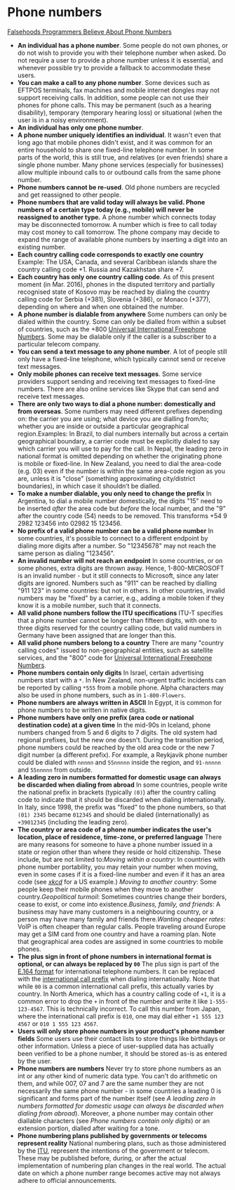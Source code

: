 # Phone numbers

[Falsehoods Programmers Believe About Phone Numbers](https://github.com/google/libphonenumber/blob/master/FALSEHOODS.md)

- **An individual has a phone number**. Some people do not own phones, or do not wish to provide you with their telephone number when asked. Do not require a user to provide a phone number unless it is essential, and whenever possible try to provide a fallback to accommodate these users.
- **You can make a call to any phone number**. Some devices such as EFTPOS terminals, fax machines and mobile internet dongles may not support receiving calls. In addition, some people can not use their phones for phone calls. This may be permanent (such as a hearing disability), temporary (temporary hearing loss) or situational (when the user is in a noisy environment).
- **An individual has only one phone number**.
- **A phone number uniquely identifies an individual**. It wasn't even that long ago that mobile phones didn't exist, and it was common for an entire household to share one fixed-line telephone number. In some parts of the world, this is still true, and relatives (or even friends) share a single phone number. Many phone services (especially for businesses) allow multiple inbound calls to or outbound calls from the same phone number.
- **Phone numbers cannot be re-used**. Old phone numbers are recycled and get reassigned to other people.
- **Phone numbers that are valid today will always be valid. Phone numbers of a certain type today (e.g., mobile) will never be reassigned to another type.** A phone number which connects today may be disconnected tomorrow. A number which is free to call today may cost money to call tomorrow. The phone company may decide to expand the range of available phone numbers by inserting a digit into an existing number.
- **Each country calling code corresponds to exactly one country** Example: The USA, Canada, and several Caribbean islands share the country calling code +1. Russia and Kazakhstan share +7.
- **Each country has only one country calling code**. As of this present moment (in Mar. 2016), phones in the disputed territory and partially recognised state of Kosovo may be reached by dialing the country calling code for Serbia (+381), Slovenia (+386), or Monaco (+377), depending on where and when one obtained the number.
- **A phone number is dialable from anywhere** Some numbers can only be dialed within the country. Some can only be dialled from within a subset of countries, such as the +800 [Universal International Freephone Numbers](https://en.wikipedia.org/wiki/Toll-free_telephone_number#Universal_International_Freephone_Service). Some may be dialable only if the caller is a subscriber to a particular telecom company.
- **You can send a text message to any phone number**. A lot of people still only have a fixed-line telephone, which typically cannot send or receive text messages.
- **Only mobile phones can receive text messages**. Some service providers support sending and receiving text messages to fixed-line numbers. There are also online services like Skype that can send and receive text messages.
- **There are only two ways to dial a phone number: domestically and from overseas**. Some numbers may need different prefixes depending on: the carrier you are using; what device you are dialling from/to; whether you are inside or outside a particular geographical region.Examples: In Brazil, to dial numbers internally but across a certain geographical boundary, a carrier code must be explicitly dialed to say which carrier you will use to pay for the call. In Nepal, the leading zero in national format is omitted depending on whether the originating phone is mobile or fixed-line. In New Zealand, you need to dial the area-code (e.g. 03) even if the number is within the same area-code region as you are, unless it is "close" (something approximating city/district boundaries), in which case it shouldn’t be dialled.
- **To make a number dialable, you only need to change the prefix** In Argentina, to dial a mobile number domestically, the digits "15" need to be inserted *after* the area code but *before* the local number, and the "9" after the country code (54) needs to be removed. This transforms +54 9 2982 123456 into 02982 15 123456.
- **No prefix of a valid phone number can be a valid phone number** In some countries, it's possible to connect to a different endpoint by dialing more digits after a number. So "12345678" may not reach the same person as dialing "123456".
- **An invalid number will not reach an endpoint** In some countries, or on some phones, extra digits are thrown away. Hence,    1-800-MICROSOFT is an invalid number - but it still connects to Microsoft, since any later digits are ignored. Numbers such as "911" can be reached by dialling "911 123" in some countries: but not in others. In other countries, invalid numbers may be "fixed" by a carrier, e.g., adding a mobile token if they know it is a mobile number, such that it connects.
- **All valid phone numbers follow the ITU specifications** ITU-T specifies that a phone number cannot be longer than fifteen digits,   with one to three digits reserved for the country calling code, but valid numbers in Germany have been assigned that are longer than this.
- **All valid phone numbers belong to a country** There are many "country calling codes" issued to non-geographical entities, such as satellite services, and the "800" code for [Universal International Freephone Numbers](https://en.wikipedia.org/wiki/Toll-free_telephone_number#Universal_International_Freephone_Service).
- **Phone numbers contain only digits** In Israel, certain advertising numbers start with a `*`. In New Zealand, non-urgent traffic incidents can be reported by calling `*555` from a mobile phone. Alpha characters may also be used in phone numbers, such as in `1-800-Flowers`.
- **Phone numbers are always written in ASCII** In Egypt, it is common for phone numbers to be written in native digits.
- **Phone numbers have only one prefix (area code or national destination code) at a given time** In the mid-90s in Iceland, phone numbers changed from 5 and 6 digits to 7 digits. The old system had regional prefixes, but the new one doesn't. During the transition period, phone numbers could be reached by the old area code or the new 7 digit number (a different prefix). For example, a Reykjavik phone number could be dialed with `nnnnn` and `55nnnnn` inside the region, and `91-nnnnn` and `55nnnnn` from outside.
- **A leading zero in numbers formatted for domestic usage can always be discarded when dialing from abroad** In some countries, people write the national prefix in brackets (typically `(0)`) after the country calling code to indicate that it should be discarded when dialing internationally. In Italy, since 1998, the prefix was "fixed" to the phone numbers, so that `(01) 2345` became `012345` and should be dialed (internationally) as `+39012345` (including the leading zero).
- **The country or area code of a phone number indicates the user's location, place of residence, time-zone, or preferred language** There are many reasons for someone to have a phone number issued in a state or region other than where they reside or hold citizenship. These include, but are not limited to:*Moving within a country*: In countries with phone number portability, you may retain your number when moving, even in some cases if it is a fixed-line number and even if it has an area code (see *[xkcd](https://xkcd.com/1129/)* for a US example.) *Moving to another country*: Some people keep their mobile phones when they move to another country.*Geopolitical turmoil*: Sometimes countries change their borders, cease to exist, or come into existence.*Business, family, and friends*: A business may have many customers in a neighbouring country, or a person may have many family and friends there.*Wanting cheaper rates*: VoIP is often cheaper than regular calls. People traveling around Europe may get a SIM card from one country and have a roaming plan. Note that geographical area codes are assigned in some countries to mobile phones.
- **The plus sign in front of phone numbers in international format is optional, or can always be replaced by `00`** The plus sign is part of the [E.164 format](https://en.wikipedia.org/wiki/E.164) for international telephone numbers. It can be replaced with the [international call prefix](https://en.wikipedia.org/wiki/List_of_international_call_prefixes) when dialing internationally. Note that while `00` is a common international call prefix, this actually varies by country. In North America, which has a country calling code of `+1`, it is a common error to drop the `+` in front of the number and write it like `1-555-123-4567`. This is technically incorrect. To call this number from Japan, where the international call prefix is `010`, one may dial either `+1 555 123 4567` or `010 1 555 123 4567`.
- **Users will only store phone numbers in your product's phone number fields** Some users use their contact lists to store things like birthdays or other information. Unless a piece of user-supplied data has actually been verified to be a phone number, it should be stored as-is as entered by the user.
- **Phone numbers are numbers** Never try to store phone numbers as an int or any other kind of numeric data type. You can't do arithmetic on them, and while 007, 07 and 7 are the same number they are not necessarily the same phone number - in some countries a leading 0 is significant and forms part of the number itself (see *A leading zero in numbers formatted for domestic usage can always be discarded when dialing from abroad*). Moreover, a phone number may contain other diallable characters (see *Phone numbers contain only digits*) or an
    extension portion, dialled after waiting for a tone.
- **Phone numbering plans published by governments or telecoms represent reality** National numbering plans, such as those administered by the [ITU](http://www.itu.int/oth/T0202.aspx?parent=T0202), represent the intentions of the government or telecom. These may be published before, during, or after the actual implementation of numbering plan changes in the real world. The actual date on which a phone number range becomes active may not always adhere to official announcements.
